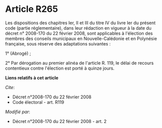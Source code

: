 # Article R265

Les dispositions des chapitres Ier, II et III du titre IV du livre Ier du présent code (partie réglementaire), dans leur
rédaction en vigueur à la date du décret n° 2008-170 du 22 février 2008, sont applicables à l'élection des membres des
conseils municipaux en Nouvelle-Calédonie et en Polynésie française, sous réserve des adaptations suivantes : 

1° (Abrogé) ; 

2° Par dérogation au premier alinéa de l'article R. 119, le délai de recours contentieux contre l'élection est porté à quinze
jours.

**Liens relatifs à cet article**

_Cite_:

  - Décret n°2008-170 du 22 février 2008
  - Code électoral - art. R119

_Modifié par_:

  - Décret n°2008-170 du 22 février 2008 - art. 2
